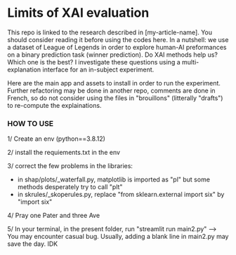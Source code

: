 # Limits of XAI evaluation #

This repo is linked to the research described in [my-article-name].
You should consider reading it before using the codes here.
In a nutshell: we use a dataset of League of Legends in order to explore human-AI preformances on a binary prediction task (winner prediction).
Do XAI methods help us? Which one is the best? I investigate these questions using a multi-explanation interface for an in-subject experiment.

Here are the main app and assets to install in order to run the experiment.
Further refactoring may be done in another repo, comments are done in French, so do not consider using the files in "brouillons" (litterally "drafts") to re-compute the explainations.


### HOW TO USE ###

1/ Create an env (python==3.8.12)

2/ install the requiements.txt in the env

3/ correct the few problems in the libraries:
 - in shap/plots/_waterfall.py, matplotlib is imported as "pl" but some methods desperately try to call "plt"
 - in skrules/_skoperules.py, replace "from sklearn.external import six" by "import six"

4/ Pray one Pater and three Ave

5/ In your terminal, in the present folder, run "streamlit run main2.py"
 —> You may encounter casual bug. Usually, adding a blank line in main2.py may save the day. IDK
